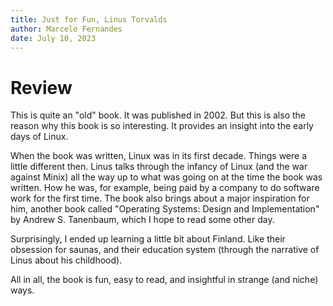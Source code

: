 ```yaml
---
title: Just for Fun, Linus Torvalds
author: Marcelo Fernandes
date: July 10, 2023
---
```


# Review

This is quite an "old" book. It was published in 2002. But this is also the
reason why this book is so interesting. It provides an insight into the early
days of Linux.

When the book was written, Linux was in its first decade. Things were a little
different then. Linus talks through the infancy of Linux (and the war against
Minix) all the way up to what was going on at the time the book was written.
How he was, for example, being paid by a company to do software work for the
first time. The book also brings about a major inspiration for him, another
book called "Operating Systems: Design and Implementation" by Andrew S.
Tanenbaum, which I hope to read some other day.

Surprisingly, I ended up learning a little bit about Finland. Like their
obsession for saunas, and their education system (through the narrative of
Linus about his childhood).

All in all, the book is fun, easy to read, and insightful in strange (and niche)
ways.
